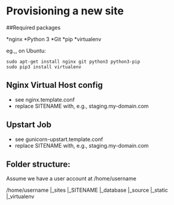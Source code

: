 Provisioning a new site
=======================

##Required packages

*nginx
*Python 3
*Git
*pip
*virtualenv

eg.,, on Ubuntu:

	sudo apt-get install nginx git python3 python3-pip
	sudo pip3 install virtualenv

## Nginx Virtual Host config

* see nginx.template.conf
* replace SITENAME with, e.g., staging.my-domain.com

## Upstart Job

* see gunicorn-upstart.template.conf
* replace SITENAME with, e.g., staging.my-domain.com

## Folder structure:

Assume we have a user account at /home/username

/home/username
|_sites
  |_SITENAME
    |_database
    |_source
    |_static
    |_virtualenv
